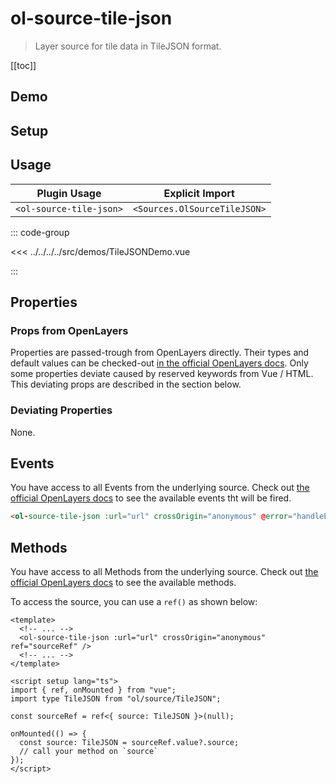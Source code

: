 # ol-source-tile-json

> Layer source for tile data in TileJSON format.

[[toc]]

## Demo

<script setup lang="ts">
import TileJSONDemo from "@demos/TileJSONDemo.vue"
</script>

<ClientOnly>
<TileJSONDemo />
</ClientOnly>

## Setup

<!--@include: ../../sources.plugin.md-->

## Usage

| Plugin Usage            |       Explicit Import        |
| ----------------------- | :--------------------------: |
| `<ol-source-tile-json>` | `<Sources.OlSourceTileJSON>` |

::: code-group

<<< ../../../../src/demos/TileJSONDemo.vue

:::

## Properties

### Props from OpenLayers

Properties are passed-trough from OpenLayers directly.
Their types and default values can be checked-out [in the official OpenLayers docs](https://openlayers.org/en/latest/apidoc/module-ol_source_TileJSON-TileJSON.html).
Only some properties deviate caused by reserved keywords from Vue / HTML.
This deviating props are described in the section below.

### Deviating Properties

None.

## Events

You have access to all Events from the underlying source.
Check out [the official OpenLayers docs](https://openlayers.org/en/latest/apidoc/module-ol_source_TileJSON-TileJSON.html) to see the available events tht will be fired.

```html
<ol-source-tile-json :url="url" crossOrigin="anonymous" @error="handleEvent" />
```

## Methods

You have access to all Methods from the underlying source.
Check out [the official OpenLayers docs](https://openlayers.org/en/latest/apidoc/module-ol_source_TileJSON-TileJSON.html) to see the available methods.

To access the source, you can use a `ref()` as shown below:

```vue
<template>
  <!-- ... -->
  <ol-source-tile-json :url="url" crossOrigin="anonymous" ref="sourceRef" />
  <!-- ... -->
</template>

<script setup lang="ts">
import { ref, onMounted } from "vue";
import type TileJSON from "ol/source/TileJSON";

const sourceRef = ref<{ source: TileJSON }>(null);

onMounted(() => {
  const source: TileJSON = sourceRef.value?.source;
  // call your method on `source`
});
</script>
```
